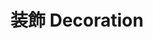 ---
title: 装飾 Decoration
category: paintings
series: berlin
year: 2016
image: decoration.jpg
size: 
materials: acrylic on canvas
---